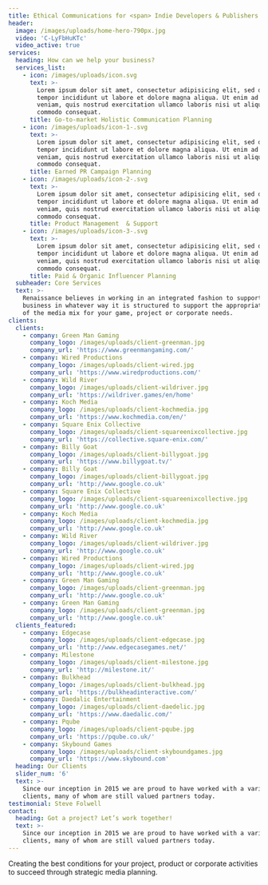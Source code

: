 ```yaml
---
title: Ethical Communications for <span> Indie Developers & Publishers.</span>
header:
  image: /images/uploads/home-hero-790px.jpg
  video: 'C-LyFbHuKTc'
  video_active: true
services:
  heading: How can we help your business?
  services_list:
    - icon: /images/uploads/icon.svg
      text: >-
        Lorem ipsum dolor sit amet, consectetur adipisicing elit, sed do eiusmod
        tempor incididunt ut labore et dolore magna aliqua. Ut enim ad minim
        veniam, quis nostrud exercitation ullamco laboris nisi ut aliquip ex ea
        commodo consequat.
      title: Go-to-market Holistic Communication Planning
    - icon: /images/uploads/icon-1-.svg
      text: >-
        Lorem ipsum dolor sit amet, consectetur adipisicing elit, sed do eiusmod
        tempor incididunt ut labore et dolore magna aliqua. Ut enim ad minim
        veniam, quis nostrud exercitation ullamco laboris nisi ut aliquip ex ea
        commodo consequat.
      title: Earned PR Campaign Planning
    - icon: /images/uploads/icon-2-.svg
      text: >-
        Lorem ipsum dolor sit amet, consectetur adipisicing elit, sed do eiusmod
        tempor incididunt ut labore et dolore magna aliqua. Ut enim ad minim
        veniam, quis nostrud exercitation ullamco laboris nisi ut aliquip ex ea
        commodo consequat.
      title: Product Management  & Support
    - icon: /images/uploads/icon-3-.svg
      text: >-
        Lorem ipsum dolor sit amet, consectetur adipisicing elit, sed do eiusmod
        tempor incididunt ut labore et dolore magna aliqua. Ut enim ad minim
        veniam, quis nostrud exercitation ullamco laboris nisi ut aliquip ex ea
        commodo consequat.
      title: Paid & Organic Influencer Planning
  subheader: Core Services
  text: >-
    Renaissance believes in working in an integrated fashion to support your
    business in whatever way it is structured to support the appropriate areas
    of the media mix for your game, project or corporate needs.
clients:
  clients:
    - company: Green Man Gaming
      company_logo: /images/uploads/client-greenman.jpg
      company_url: 'https://www.greenmangaming.com/'
    - company: Wired Productions
      company_logo: /images/uploads/client-wired.jpg
      company_url: 'https://www.wiredproductions.com/'
    - company: Wild River
      company_logo: /images/uploads/client-wildriver.jpg
      company_url: 'https://wildriver.games/en/home'
    - company: Koch Media
      company_logo: /images/uploads/client-kochmedia.jpg
      company_url: 'https://www.kochmedia.com/en/'
    - company: Square Enix Collective
      company_logo: /images/uploads/client-squareenixcollective.jpg
      company_url: 'https://collective.square-enix.com/'
    - company: Billy Goat
      company_logo: /images/uploads/client-billygoat.jpg
      company_url: 'https://www.billygoat.tv/'
    - company: Billy Goat
      company_logo: /images/uploads/client-billygoat.jpg
      company_url: 'http://www.google.co.uk'
    - company: Square Enix Collective
      company_logo: /images/uploads/client-squareenixcollective.jpg
      company_url: 'http://www.google.co.uk'
    - company: Koch Media
      company_logo: /images/uploads/client-kochmedia.jpg
      company_url: 'http://www.google.co.uk'
    - company: Wild River
      company_logo: /images/uploads/client-wildriver.jpg
      company_url: 'http://www.google.co.uk'
    - company: Wired Productions
      company_logo: /images/uploads/client-wired.jpg
      company_url: 'http://www.google.co.uk'
    - company: Green Man Gaming
      company_logo: /images/uploads/client-greenman.jpg
      company_url: 'http://www.google.co.uk'
    - company: Green Man Gaming
      company_logo: /images/uploads/client-greenman.jpg
      company_url: 'http://www.google.co.uk'
  clients_featured:
    - company: Edgecase
      company_logo: /images/uploads/client-edgecase.jpg
      company_url: 'http://www.edgecasegames.net/'
    - company: Milestone
      company_logo: /images/uploads/client-milestone.jpg
      company_url: 'http://milestone.it/'
    - company: Bulkhead
      company_logo: /images/uploads/client-bulkhead.jpg
      company_url: 'https://bulkheadinteractive.com/'
    - company: Daedalic Entertainment
      company_logo: /images/uploads/client-daedelic.jpg
      company_url: 'https://www.daedalic.com/'
    - company: Pqube
      company_logo: /images/uploads/client-pqube.jpg
      company_url: 'https://pqube.co.uk/'
    - company: Skybound Games
      company_logo: /images/uploads/client-skyboundgames.jpg
      company_url: 'https://www.skybound.com'
  heading: Our Clients
  slider_num: '6'
  text: >-
    Since our inception in 2015 we are proud to have worked with a variety of
    clients, many of whom are still valued partners today.
testimonial: Steve Folwell
contact:
  heading: Got a project? Let’s work together!
  text: >-
    Since our inception in 2015 we are proud to have worked with a variety of
    clients, many of whom are still valued partners today.
---
```

Creating the best conditions for your project, product or corporate activities to succeed through strategic media planning.
